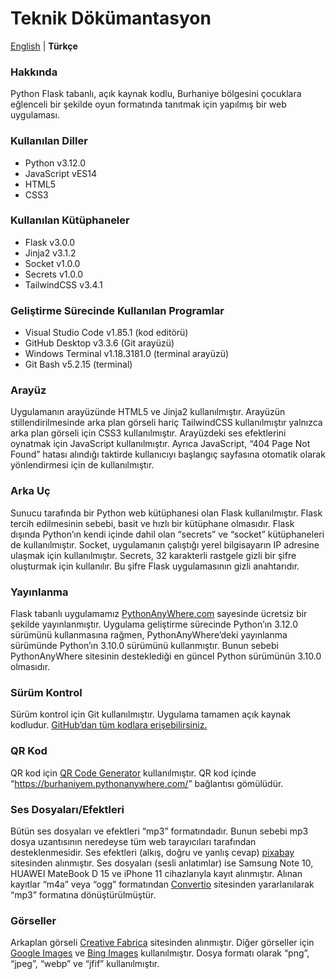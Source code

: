 # Teknik Dökümantasyon

[English](/TechnicalDocumentation-EN.md) | **Türkçe**

### Hakkında

Python Flask tabanlı, açık kaynak kodlu, Burhaniye bölgesini çocuklara eğlenceli bir şekilde oyun formatında tanıtmak için yapılmış bir web uygulaması.

### Kullanılan Diller

- Python v3.12.0
- JavaScript vES14
- HTML5
- CSS3

### Kullanılan Kütüphaneler

- Flask v3.0.0
- Jinja2 v3.1.2 
- Socket v1.0.0
- Secrets v1.0.0
- TailwindCSS v3.4.1

### Geliştirme Sürecinde Kullanılan Programlar

- Visual Studio Code v1.85.1 (kod editörü)
- GitHub Desktop v3.3.6 (Git arayüzü)
- Windows Terminal v1.18.3181.0 (terminal arayüzü)
- Git Bash v5.2.15 (terminal)

### Arayüz

Uygulamanın arayüzünde HTML5 ve Jinja2 kullanılmıştır. Arayüzün stillendirilmesinde arka plan görseli hariç TailwindCSS kullanılmıştır yalnızca arka plan görseli için CSS3 kullanılmıştır. Arayüzdeki ses efektlerini oynatmak için JavaScript kullanılmıştır. Ayrıca JavaScript, “404 Page Not Found” hatası alındığı taktirde kullanıcıyı başlangıç sayfasına otomatik olarak yönlendirmesi için de kullanılmıştır.

### Arka Uç

Sunucu tarafında bir Python web kütüphanesi olan Flask kullanılmıştır. Flask tercih edilmesinin sebebi, basit ve hızlı bir kütüphane olmasıdır. Flask dışında Python’ın kendi içinde dahil olan “secrets” ve “socket” kütüphaneleri de kullanılmıştır. Socket, uygulamanın çalıştığı yerel bilgisayarın IP adresine ulaşmak için kullanılmıştır. Secrets, 32 karakterli rastgele gizli bir şifre oluşturmak için kullanılır. Bu şifre Flask uygulamasının gizli anahtarıdır.

### Yayınlanma

Flask tabanlı uygulamamız [PythonAnyWhere.com](https://www.pythonanywhere.com/) sayesinde ücretsiz bir şekilde yayınlanmıştır. Uygulama geliştirme sürecinde Python’ın 3.12.0 sürümünü kullanmasına rağmen, PythonAnyWhere’deki yayınlanma sürümünde Python’ın 3.10.0 sürümünü kullanmıştır. Bunun sebebi PythonAnyWhere sitesinin desteklediği en güncel Python sürümünün 3.10.0 olmasıdır.

### Sürüm Kontrol

Sürüm kontrol için Git kullanılmıştır. Uygulama tamamen açık kaynak kodludur. [GitHub’dan tüm kodlara erişebilirsiniz.](https://github.com/DogukanUrker/BurhaniyeAPP)

### QR Kod

QR kod için [QR Code Generator](https://www.qr-code-generator.com/) kullanılmıştır. QR kod içinde “<https://burhaniyem.pythonanywhere.com/>” bağlantısı gömülüdür.

### Ses Dosyaları/Efektleri

Bütün ses dosyaları ve efektleri “mp3” formatındadır. Bunun sebebi mp3 dosya uzantısının neredeyse tüm web tarayıcıları tarafından desteklenmesidir. Ses efektleri (alkış, doğru ve yanlış cevap) [pixabay](https://pixabay.com/sound-effects/) sitesinden alınmıştır. Ses dosyaları (sesli anlatımlar) ise Samsung Note 10, HUAWEI MateBook D 15 ve iPhone 11 cihazlarıyla kayıt alınmıştır. Alınan kayıtlar “m4a” veya “ogg” formatından [Convertio](https://convertio.co/) sitesinden yararlanılarak “mp3” formatına dönüştürülmüştür.

### Görseller

Arkaplan görseli [Creative Fabrica](https://www.creativefabrica.com/) sitesinden alınmıştır. Diğer görseller için [Google Images](https://images.google.com/) ve [Bing Images](https://www.bing.com/images) kullanılmıştır. Dosya formatı olarak “png”, “jpeg”, “webp” ve “jfif” kullanılmıştır.


